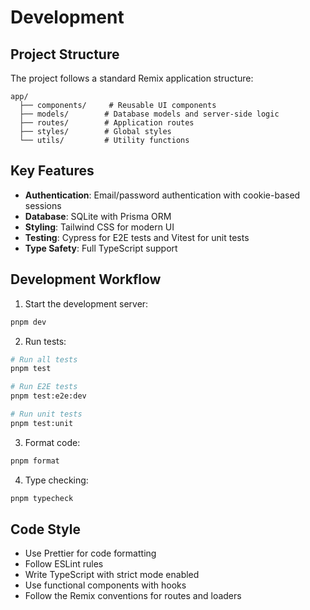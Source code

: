 # Development

## Project Structure

The project follows a standard Remix application structure:

```
app/
  ├── components/     # Reusable UI components
  ├── models/        # Database models and server-side logic
  ├── routes/        # Application routes
  ├── styles/        # Global styles
  └── utils/         # Utility functions
```

## Key Features

- **Authentication**: Email/password authentication with cookie-based sessions
- **Database**: SQLite with Prisma ORM
- **Styling**: Tailwind CSS for modern UI
- **Testing**: Cypress for E2E tests and Vitest for unit tests
- **Type Safety**: Full TypeScript support

## Development Workflow

1. Start the development server:
```sh
pnpm dev
```

2. Run tests:
```sh
# Run all tests
pnpm test

# Run E2E tests
pnpm test:e2e:dev

# Run unit tests
pnpm test:unit
```

3. Format code:
```sh
pnpm format
```

4. Type checking:
```sh
pnpm typecheck
```

## Code Style

- Use Prettier for code formatting
- Follow ESLint rules
- Write TypeScript with strict mode enabled
- Use functional components with hooks
- Follow the Remix conventions for routes and loaders 